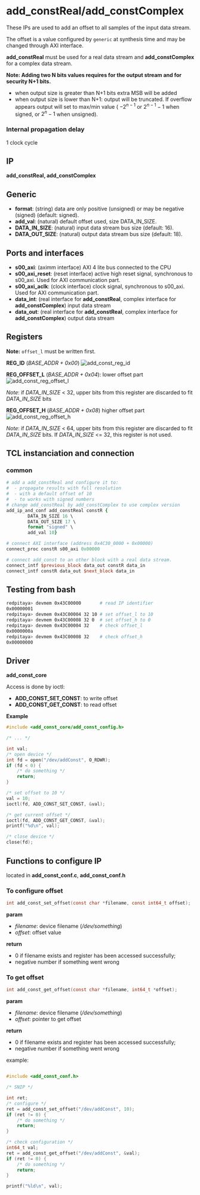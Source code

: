 # add_constReal/add_constComplex

These IPs are used to add an offset to all samples of the input data stream.

The offset is a value configured by `generic` at synthesis time and may be
changed through AXI interface.

**add_constReal** must be used for a real data stream and **add_constComplex**
for a complex data stream.

**Note:
Adding two N bits values requires for the output stream and for security N+1 bits.**

- when output size is greater than N+1 bits extra MSB will be added
- when output size is lower than N+1: output will be truncated. If overflow
  appears output will set to max/min value ( $-2^{n-1}$ or $2^{n-1}-1$ when
  signed, or $2^{n}-1$ when unsigned).


### **Internal propagation delay**

1 clock cycle

## IP

**add_constReal, add_constComplex**

## Generic

* **format**: (string) data are only positive (unsigned) or may be negative
  (signed) (default: signed).
* **add_val**: (natural) default offset used, size DATA_IN_SIZE.
* **DATA_IN_SIZE**: (natural) input data stream bus size (default: 16).
* **DATA_OUT_SIZE**: (natural) output data stream bus size (default: 18).

## Ports and interfaces
* **s00_axi**: (aximm interface) AXI 4 lite bus connected to the CPU
* **s00_axi_reset**: (reset interface) active high reset signal, synchronous to s00_axi. Used for
  AXI communication part.
* **s00_axi_aclk**: (clock interface) clock signal, synchronous to s00_axi. Used for
  AXI communication part.
* **data_int**: (real interface for **add_constReal**, complex interface for
  **add_constComplex**) input data stream
* **data_out**: (real interface for **add_constReal**, complex interface for
  **add_constComplex**) output data stream

## Registers

**Note:** `offset_l` must be written first.

__**REG_ID**__ (*BASE_ADDR + 0x00*)
![add_const_reg_id](figures/axi_to_dac_reg_id.svg)

__**REG_OFFSET_L**__ (*BASE_ADDR + 0x04*): lower offset part
![add_const_reg_offset_l](figures/add_const_reg_offset_l.svg)

*Note*: if *DATA_IN_SIZE* < 32, upper bits from this register are discarded to fit *DATA_IN_SIZE* bits

__**REG_OFFSET_H**__ (*BASE_ADDR + 0x08*) higher offset part
![add_const_reg_offset_h](figures/add_const_reg_offset_h.svg)

*Note*: if *DATA_IN_SIZE* < 64, upper bits from this register are discarded to fit *DATA_IN_SIZE* bits. If
*DATA_IN_SIZE* <= 32, this register is not used.

## TCL instanciation and connection

### common

```tcl
# add a add_constReal and configure it to:
#  - propagate results with full resolution
#  - with a default offset of 10
#  - to works with signed numbers
# change add_constReal by add_constComplex to use complex version
add_ip_and_conf add_constReal constR {
	    DATA_IN_SIZE 16 \
		DATA_OUT_SIZE 17 \
		format "signed" \
		add_val 10}

# connect AXI interface (address 0x4C30_0000 + 0x00000)
connect_proc constR s00_axi 0x00000

# connect add_const to an other block with a real data stream.
connect_intf $previous_block data_out constR data_in
connect_intf constR data_out $next_block data_in

```

## Testing from bash

```bash
redpitaya> devmem 0x43C00000       # read IP identifier
0x00000001
redpitaya> devmem 0x43C00004 32 10 # set offset_l to 10
redpitaya> devmem 0x43C00008 32 0  # set offset_h to 0
redpitaya> devmem 0x43C00004 32    # check offset_l
0x0000000a
redpitaya> devmem 0x43C00008 32    # check offset_h
0x00000000
```

## Driver

**add_const_core**

Access is done by ioctl:

* **ADD_CONST_SET_CONST**: to write offset 
* **ADD_CONST_GET_CONST**: to read offset

**Example**

```c
#include <add_const_core/add_const_config.h>

/* ... */

int val;
/* open device */
int fd = open("/dev/addConst", O_RDWR);
if (fd < 0) {
	/* do something */
	return;
}

/* set offset to 10 */
val = 10;
ioctl(fd, ADD_CONST_SET_CONST, &val);

/* get current offset */
ioctl(fd, ADD_CONST_GET_CONST, &val);
printf("%d\n", val);

/* close device */
close(fd);

```

## Functions to configure IP

located in **add_const_conf.c**, **add_const_conf.h**

### To configure offset
```c
int add_const_set_offset(const char *filename, const int64_t offset);
```
**param**

* *filename*: device filename (*/dev/something*)
* *offset*: offset value

**return**

* 0 if filename exists and register has been accessed successfully;
* negative number if something went wrong

### To get offset
```c
int add_const_get_offset(const char *filename, int64_t *offset);
```
**param**

* *filename*: device filename (*/dev/something*)
* *offset*: pointer to get offset

**return**

* 0 if filename exists and register has been accessed successfully;
* negative number if something went wrong

example:

```c

#include <add_const_conf.h>

/* SNIP */

int ret;
/* configure */
ret = add_const_set_offset("/dev/addConst", 10);
if (ret != 0) {
	/* do something */
	return;
}

/* check configuration */
int64_t val;
ret = add_const_get_offset("/dev/addConst", &val);
if (ret != 0) {
	/* do something */
	return;
}

printf("%ld\n", val);

```
